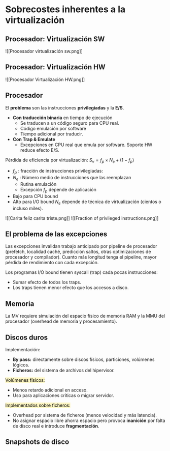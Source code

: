 # Sobrecostes inherentes a la virtualización

## Procesador: Virtualización SW
![[Procesador virtualización sw.png]]

## Procesador: Virtualización HW
![[Procesador Virtualización HW.png]]

## Procesador

El **problema** son las instrucciones **privilegiadas** y la **E/S**.

- **Con traducción binaria** en tiempo de ejecución
	- Se traducen a un código seguro para CPU real.
	- Código emulación por software
	- Tiempo adicional por traducir.
- **Con Trap & Emulate**
	- Excepciones en CPU real que emula por software.
Soporte HW reduce efecto E/S.

Pérdida de eficiencia por virtualización:
$S_v=f_p\times N_e+(1-f_p)$
- $f_p$ : fracción de instrucciones privilegiadas:
- $N_e$ : Número medio de instrucciones que las reemplazan
	- Rutina emulación
	- Excepción
$f_p$ depende de aplicación
- Bajo para CPU bound
- Alto para I/O bound
$N_e$ depende de técnica de virtualización (cientos o incluso miles).

![[Carita feliz carita triste.png]]
![[Fraction of privileged instructions.png]]

## El problema de las excepciones

Las excepciones invalidan trabajo anticipado por pipeline de procesador (prefetch, localidad caché, predicción saltos, otras optimizaciones de procesador y compilador). Cuanto más longitud tenga el pipeline, mayor pérdida de rendimiento con cada excepción.

Los programas I/O bound tienen syscall (trap) cada pocas instrucciones:
- Sumar efecto de todos los traps.
- Los traps tienen menor efecto que los accesos a disco.

## Memoria

La MV requiere simulación del espacio físico de memoria RAM y la MMU del procesador (overhead de memoria y procesamiento).

## Discos duros

Implementación:
- **By pass:** directamente sobre discos físicos, particiones, volúmenes lógicos.
- **Ficheros:** del sistema de archivos del hipervisor.

<mark style="background: #FFF3A3A6;">Volúmenes físicos:</mark>
- Menos retardo adicional en acceso.
- Uso para aplicaciones críticas o migrar servidor.

<mark style="background: #FFF3A3A6;">Implementados sobre ficheros:</mark>
- Overhead por sistema de ficheros (menos velocidad y más latencia).
- No asignar espacio libre ahorra espacio pero provoca **inanición** por falta de disco real e introduce **fragmentación**.

## Snapshots de disco

